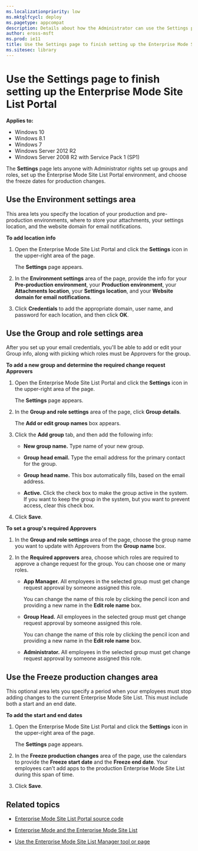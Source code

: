 ```yaml
---
ms.localizationpriority: low
ms.mktglfcycl: deploy
ms.pagetype: appcompat
description: Details about how the Administrator can use the Settings page to set up Groups and roles, the Enterprise Mode Site List Portal environment, and the freeze dates for production changes.
author: eross-msft
ms.prod: ie11
title: Use the Settings page to finish setting up the Enterprise Mode Site List Portal (Internet Explorer 11 for IT Pros)
ms.sitesec: library
---
```


# Use the Settings page to finish setting up the Enterprise Mode Site List Portal

**Applies to:**

-   Windows 10
-   Windows 8.1
-   Windows 7
-   Windows Server 2012 R2
-   Windows Server 2008 R2 with Service Pack 1 (SP1)

The **Settings** page lets anyone with Administrator rights set up groups and roles, set up the Enterprise Mode Site List Portal environment, and choose the freeze dates for production changes.

## Use the Environment settings area
This area lets you specify the location of your production and pre-production environments, where to store your attachments, your settings location, and the website domain for email notifications.

**To add location info**
1. Open the Enterprise Mode Site List Portal and click the **Settings** icon in the upper-right area of the page.

   The **Settings** page appears.

2. In the **Environment settings** area of the page, provide the info for your **Pre-production environment**, your **Production environment**, your **Attachments location**, your **Settings location**, and your **Website domain for email notifications**.

3. Click **Credentials** to add the appropriate domain, user name, and password for each location, and then click **OK**.

## Use the Group and role settings area
After you set up your email credentials, you'll be able to add or edit your Group info, along with picking which roles must be Approvers for the group.

**To add a new group and determine the required change request Approvers**
1. Open the Enterprise Mode Site List Portal and click the **Settings** icon in the upper-right area of the page.

   The **Settings** page appears.

2. In the **Group and role settings** area of the page, click **Group details**.

    The **Add or edit group names** box appears.

3. Click the **Add group** tab, and then add the following info:

    - **New group name.** Type name of your new group.
    
    - **Group head email.** Type the email address for the primary contact for the group.

    - **Group head name.** This box automatically fills, based on the email address.

    - **Active.** Click the check box to make the group active in the system. If you want to keep the group in the system, but you want to prevent access, clear this check box.

4. Click **Save**.


**To set a group's required Approvers**
1. In the **Group and role settings** area of the page, choose the group name you want to update with Approvers from the **Group name** box.

2. In the **Required approvers** area, choose which roles are required to approve a change request for the group. You can choose one or many roles.

    - **App Manager.** All employees in the selected group must get change request approval by someone assigned this role. 

        You can change the name of this role by clicking the pencil icon and providing a new name in the **Edit role name** box.

    - **Group Head.** All employees in the selected group must get change request approval by someone assigned this role.

        You can change the name of this role by clicking the pencil icon and providing a new name in the **Edit role name** box.

    - **Administrator.** All employees in the selected group must get change request approval by someone assigned this role.

## Use the Freeze production changes area
This optional area lets you specify a period when your employees must stop adding changes to the current Enterprise Mode Site List. This must include both a start and an end date.

**To add the start and end dates**
1. Open the Enterprise Mode Site List Portal and click the **Settings** icon in the upper-right area of the page.

   The **Settings** page appears.

2. In the **Freeze production changes** area of the page, use the calendars to provide the **Freeze start date** and the **Freeze end date**. Your employees can't add apps to the production Enterprise Mode Site List during this span of time.

3. Click **Save**.

## Related topics
- [Enterprise Mode Site List Portal source code](https://github.com/MicrosoftEdge/enterprise-mode-site-list-portal)

- [Enterprise Mode and the Enterprise Mode Site List](what-is-enterprise-mode.md)

- [Use the Enterprise Mode Site List Manager tool or page](use-the-enterprise-mode-site-list-manager.md) 